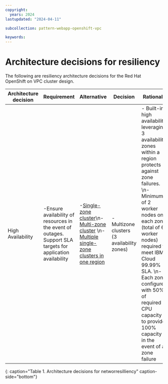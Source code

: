 ```yaml
---
copyright:
  years: 2024
lastupdated: "2024-04-11"

subcollection: pattern-webapp-openshift-vpc

keywords:
---
```

# Architecture decisions for resiliency

The following are resiliency architecture decisions for the Red Hat OpenShift on VPC cluster design.

| **Architecture decision** | **Requirement**                                                                                        | **Alternative**                                                                                                                                                                                                                                                                      | **Decision**                          | **Rationale**                                                                                                                                                                                                                                                                                                                     |
| ------------------------------- | ------------------------------------------------------------------------------------------------------------ | ------------------------------------------------------------------------------------------------------------------------------------------------------------------------------------------------------------------------------------------------------------------------------------------ | ------------------------------------------- | --------------------------------------------------------------------------------------------------------------------------------------------------------------------------------------------------------------------------------------------------------------------------------------------------------------------------------------- |
| High Availability               | -Ensure availability of resources in the event of outages.  Support SLA targets for application availability | -[Single-zone cluster](https://cloud.ibm.com/docs/openshift?topic=openshift-ha_clusters)\n- [Multi-zone cluster](https://cloud.ibm.com/docs/openshift?topic=openshift-ha_clusters) \n- [Multiple single-zone clusters in one region](https://cloud.ibm.com/docs/openshift?topic=openshift-ha_clusters) | - Multizone clusters (3 availability zones) | - Built-in high availability leveraging 3 availability zones within a region protects against zone failures. \n- Minimum of 2 worker nodes on each zone (total of 6 worker nodes) required to meet IBM Cloud 99.99% SLA. \n- Each zone configured with 50% of required CPU capacity to provide 100% capacity in the event of a zone failure |
{: caption="Table 1. Architecture decisions for networresilliency" caption-side="bottom"}
